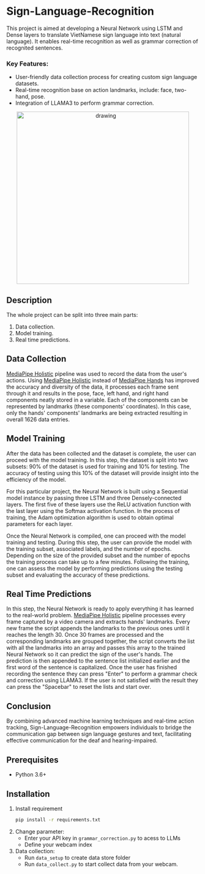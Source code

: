 # Sign-Language-Recognition

This project is aimed at developing a Neural Network using LSTM and Dense layers to translate VietNamese sign language into text (natural language). It enables real-time recognition as well as grammar correction of recognited sentences. 

### Key Features:
* User-friendly data collection process for creating custom sign language datasets.
* Real-time recognition base on action landmarks, include: face, two-hand, pose.
* Integration of LLAMA3 to perform grammar correction.

<p align="center"> <img src="img/1_1.gif" alt="drawing" width="450"/> </p>

## Description

The whole project can be split into three main parts:
1. Data collection.
2. Model training.
3. Real time predictions.

## Data Collection

[MediaPipe Holistic](https://github.com/google-ai-edge/mediapipe/blob/master/docs/solutions/holistic.md) pipeline was used to record the data from the user's actions. Using [MediaPipe Holistic](https://github.com/google-ai-edge/mediapipe/blob/master/docs/solutions/holistic.md) instead of [MediaPipe Hands](https://github.com/google-ai-edge/mediapipe/blob/master/docs/solutions/hands.md) has improved the accuracy and diversity of the data, it processes each frame sent through it and results in the pose, face, left hand, and right hand components neatly stored in a variable. Each of the components can be represented by landmarks (these components' coordinates). In this case, only the hands' components' landmarks are being extracted resulting in overall 1626 data entries.

## Model Training

After the data has been collected and the dataset is complete, the user can proceed with the model training. In this step, the dataset is split into two subsets: 90% of the dataset is used for training and 10% for testing. The accuracy of testing using this 10% of the dataset will provide insight into the efficiency of the model.

For this particular project, the Neural Network is built using a Sequential model instance by passing three LSTM and three Densely-connected layers. The first five of these layers use the ReLU activation function with the last layer using the Softmax activation function. In the process of training, the Adam optimization algorithm is used to obtain optimal parameters for each layer.

Once the Neural Network is compiled, one can proceed with the model training and testing. During this step, the user can provide the model with the training subset, associated labels, and the number of epochs. Depending on the size of the provided subset and the number of epochs the training process can take up to a few minutes. Following the training, one can assess the model by performing predictions using the testing subset and evaluating the accuracy of these predictions.

## Real Time Predictions

In this step, the Neural Network is ready to apply everything it has learned to the real-world problem. [MediaPipe Holistic](https://github.com/google-ai-edge/mediapipe/blob/master/docs/solutions/holistic.md) pipeline processes every frame captured by a video camera and extracts hands' landmarks. Every new frame the script appends the landmarks to the previous ones until it reaches the length 30. Once 30 frames are processed and the corresponding landmarks are grouped together, the script converts the list with all the landmarks into an array and passes this array to the trained Neural Network so it can predict the sign of the user's hands. The prediction is then appended to the sentence list initialized earlier and the first word of the sentence is capitalized. Once the user has finished recording the sentence they can press "Enter" to perform a grammar check and correction using LLAMA3. If the user is not satisfied with the result they can press the "Spacebar" to reset the lists and start over.

## Conclusion

By combining advanced machine learning techniques and real-time action tracking, Sign-Language-Recognition empowers individuals to bridge the communication gap between sign language gestures and text, facilitating effective communication for the deaf and hearing-impaired.

## Prerequisites
* Python 3.6+

## Installation
1. Install requirement
   ```sh
   pip install -r requirements.txt
   ```
2. Change parameter:
   - Enter your API key in `grammar_correction.py` to acess to LLMs
   - Define your webcam index
4. Data collection:
   - Run `data_setup` to create data store folder
   - Run `data_collect.py` to start collect data from your webcam.

